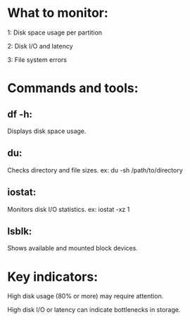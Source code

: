 # What to monitor:
1: Disk space usage per partition

2: Disk I/O and latency

3: File system errors
# Commands and tools:
## df -h:
Displays disk space usage.

## du: 
Checks directory and file sizes.
ex:  du -sh /path/to/directory

## iostat: 
Monitors disk I/O statistics.
ex: iostat -xz 1

## lsblk:
Shows available and mounted block devices.

# Key indicators:
High disk usage (80% or more) may require attention.

High disk I/O or latency can indicate bottlenecks in storage.
